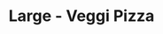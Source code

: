 ---
title: "Large - Veggi Pizza"
price: "$15.00"
category: "Pizza"
img: "src/images/menu/burrito.jpg"
desc: ""
---